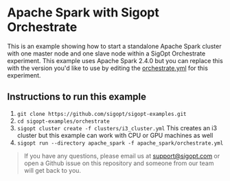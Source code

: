# Apache Spark with Sigopt Orchestrate

This is an example showing how to start a standalone Apache Spark cluster with one master node and one slave node within a SigOpt Orchestrate experiment.
This example uses Apache Spark 2.4.0 but you can replace this with the version you'd like to use by editing the
[orchestrate.yml](orchestrate.yml) for this experiment.

## Instructions to run this example

1. `git clone https://github.com/sigopt/sigopt-examples.git`
2. `cd sigopt-examples/orchestrate`
3. `sigopt cluster create -f clusters/i3_cluster.yml` This creates an i3 cluster but this example can work with CPU or GPU machines as well
4. `sigopt run --directory apache_spark -f apache_spark/orchestrate.yml`

> If you have any questions, please email us at support@sigopt.com or open a Github issue on this repository and someone from our team
will get back to you.
